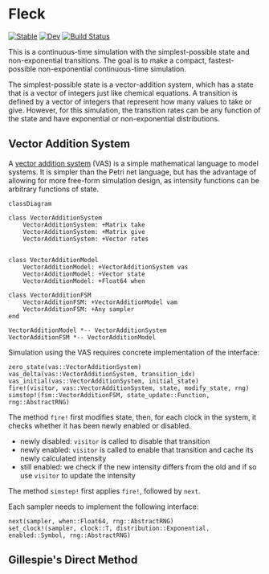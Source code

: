 # Fleck

[![Stable](https://img.shields.io/badge/docs-stable-blue.svg)](https://adolgert.github.io/Fleck.jl/stable)
[![Dev](https://img.shields.io/badge/docs-dev-blue.svg)](https://adolgert.github.io/Fleck.jl/dev)
[![Build Status](https://github.com/adolgert/Fleck.jl/workflows/CI/badge.svg)](https://github.com/adolgert/Fleck.jl/actions)

This is a continuous-time simulation with the simplest-possible state and non-exponential transitions. The goal is to make a compact, fastest-possible non-exponential continuous-time simulation.

The simplest-possible state is a vector-addition system, which has a state that is a vector of integers just like chemical equations. A transition is defined by a vector of integers that represent how many values to take or give. However, for this simulation, the transition rates can be any function of the state and have exponential or non-exponential distributions.

## Vector Addition System

A [vector addition system](https://en.wikipedia.org/wiki/Vector_addition_system) (VAS) is a simple mathematical language to model systems. It is simpler than the Petri net language, but has the advantage of allowing for more free-form simulation design, as intensity functions can be arbitrary functions of state.

```mermaid
classDiagram

class VectorAdditionSystem
    VectorAdditionSystem: +Matrix take
    VectorAdditionSystem: +Matrix give
    VectorAdditionSystem: +Vector rates


class VectorAdditionModel
    VectorAdditionModel: +VectorAdditionSystem vas
    VectorAdditionModel: +Vector state
    VectorAdditionModel: +Float64 when

class VectorAdditionFSM
    VectorAdditionFSM: +VectorAdditionModel vam
    VectorAdditionFSM: +Any sampler
end

VectorAdditionModel *-- VectorAdditionSystem
VectorAdditionFSM *-- VectorAdditionModel
```

Simulation using the VAS requires concrete implementation of the interface:

```
zero_state(vas::VectorAdditionSystem)
vas_delta(vas::VectorAdditionSystem, transition_idx)
vas_initial(vas::VectorAdditionSystem, initial_state)
fire!(visitor, vas::VectorAdditionSystem, state, modify_state, rng)
simstep!(fsm::VectorAdditionFSM, state_update::Function, rng::AbstractRNG)
```

The method `fire!` first modifies state, then, for each clock in the system, it checks whether it has been newly enabled or disabled.

  - newly disabled: `visitor` is called to disable that transition
  - newly enabled: `visitor` is called to enable that transition and cache its newly calculated intensity
  - still enabled: we check if the new intensity differs from the old and if so use `visitor` to update the intensity

The method `simstep!` first applies `fire!`, followed by `next`.

Each sampler needs to implement the following interface:

```
next(sampler, when::Float64, rng::AbstractRNG)
set_clock!(sampler, clock::T, distribution::Exponential, enabled::Symbol, rng::AbstractRNG)
```

## Gillespie's Direct Method

